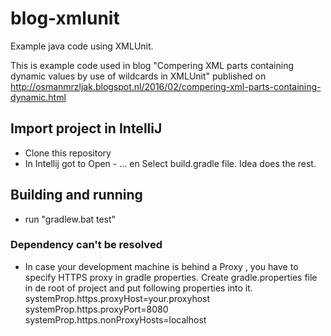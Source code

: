 # blog-xmlunit
Example java code using XMLUnit.

This is example code used in blog "Compering XML parts containing dynamic values by use of wildcards in XMLUnit" published on
http://osmanmrzljak.blogspot.nl/2016/02/compering-xml-parts-containing-dynamic.html

## Import project in IntelliJ
- Clone this repository
- In Intellij got to Open - ... en Select build.gradle file. Idea does the rest.

## Building and running
- run "gradlew.bat test"

### Dependency can't be resolved
- In case your development machine is behind a Proxy , you have to specify HTTPS proxy in gradle properties. Create gradle.properties file in de root of project and
put following properties into it.
systemProp.https.proxyHost=your.proxyhost
systemProp.https.proxyPort=8080
systemProp.https.nonProxyHosts=localhost

